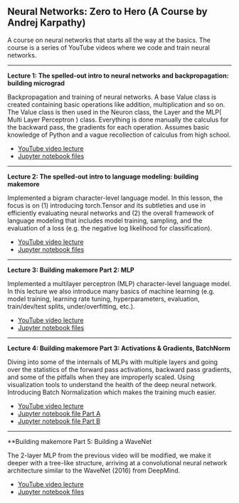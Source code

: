 ## Neural Networks: Zero to Hero (A Course by Andrej Karpathy)

A course on neural networks that starts all the way at the basics. The course is a series of YouTube videos where we code 
and train neural networks. 

---

**Lecture 1: The spelled-out intro to neural networks and backpropagation: building micrograd**

Backpropagation and training of neural networks. A base Value class is created containing basic operations like addition, multiplication and so on.
The Value class is then used in the Neuron class, the Layer and the MLP( Multi Layer Perceptron ) class. Everything is done manually the calculus for the backward pass, the gradients for each operation. Assumes basic knowledge of Python and a vague recollection of calculus from high school.

- [YouTube video lecture](https://www.youtube.com/watch?v=VMj-3S1tku0)
- [Jupyter notebook files](/micrograd/Value.ipynb)

---

**Lecture 2: The spelled-out intro to language modeling: building makemore**

Implemented a bigram character-level language model. In this lesson, the focus is on (1) introducing torch.Tensor and its subtleties and use in efficiently
evaluating neural networks and (2) the overall framework of language modeling that includes model training, sampling, and the evaluation of a loss 
(e.g. the negative log likelihood for classification).

- [YouTube video lecture](https://www.youtube.com/watch?v=PaCmpygFfXo)
- [Jupyter notebook files](/makemore/makemore_part1_bigrams.ipynb)

---

**Lecture 3:  Building makemore Part 2: MLP**

Implemented a multilayer perceptron (MLP) character-level language model. In this lecture we also introduce many basics of machine learning (e.g. model training, learning rate tuning, hyperparameters, evaluation, train/dev/test splits, under/overfitting, etc.).
- [YouTube video lecture](https://www.youtube.com/watch?v=TCH_1BHY58I)
- [Jupyter notebook files](/makemore/makemore_part2_mlp.ipynb)

---

**Lecture 4: Building makemore Part 3: Activations & Gradients, BatchNorm**

Diving into some of the internals of MLPs with multiple layers and going over the statistics of the forward pass activations, backward pass gradients, and some of the pitfalls when they are improperly scaled. Using visualization tools to understand the health of the deep neural network.
Introducing Batch Normalization which makes the training much easier.
- [YouTube video lecture](https://www.youtube.com/watch?v=P6sfmUTpUmc)
- [Jupyter notebook file Part A](/makemore/makemore_part3_Activations_Gradients_BatchNorm.ipynb) 
- [Jupyter notebook file Part B](/makemore/makemore_part3_Activations_Gradients_BatchNorm_with_classes.ipynb)



---

**Building makemore Part 5: Building a WaveNet

The 2-layer MLP from the previous video will be modified, we make it deeper with a tree-like structure, arriving at a convolutional neural network architecture similar to the WaveNet (2016) from DeepMind.
- [YouTube video lecture](https://www.youtube.com/watch?v=t3YJ5hKiMQ0)
- [Jupyter notebook files](/makemore/makemore_part5.ipynb)
